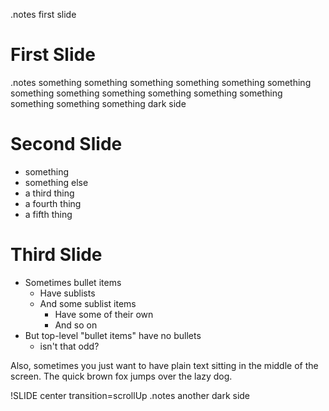 <!SLIDE title-slide>
.notes first slide

# First Slide #

<!SLIDE bullets incremental transition=fade>
.notes something something something something something something something something something something something something something something something dark side

# Second Slide #

* something
* something else
* a third thing
* a fourth thing
* a fifth thing

<!SLIDE bullets>
# Third Slide

* Sometimes bullet items
  * Have sublists
  * And some sublist items
    * Have some of their own
    * And so on
* But top-level "bullet items" have no bullets
  * isn't that odd?

Also, sometimes you just want to have plain text sitting in the middle
of the screen. The quick brown fox jumps over the lazy dog.

!SLIDE center transition=scrollUp
.notes another dark side
